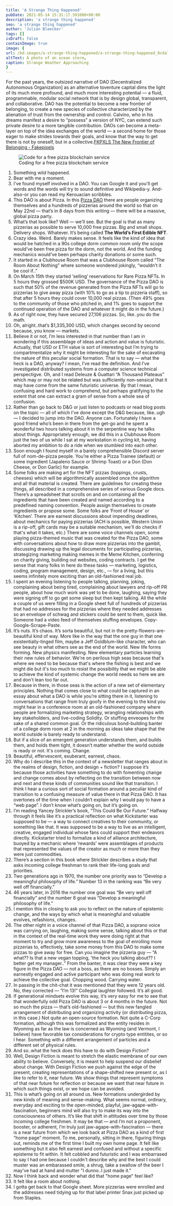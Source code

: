 ```yaml
---
title: 'A Strange Thing Happened'
pubDate: 2021-05-14 15:31:17.591000+00:00
description: 'a strange thing happened'
seo: 'a strange thing happened'
author: 'Julian Bleecker'
tags: []
isDraft: false
containImage: true
image: {
url: /bd-images/a-strange-thing-happened/a-strange-thing-happened_8cda7cad-4568-44c0-918a-35718a303ffe.jpg,
altText: A photo of an ocean storm,
caption: Strange Weather Approaching
}
---
```



For the past years, the outsized narrative of DAO [Decentralized Autonomous Organization] as an alternative toventure capital dims the light of its much more profound, and much more interesting potential — a fluid, programmable, modular social network that is by design global, transparent, and collaborative. DAO has the potential to become a new frontier of belonging, to create a new species of collective characterized by the alienation of trust from the ownership and control. Calvino, who in his dreams manifest a desire to “possess” a version of NYC, can extend such private desire to a more tangible contribution. DAOs can become a meta-layer on top of the idea exchanges of the world — a second home for those eager to make strides towards their goals, and know that the way to get there is not by oneself, but in a collective.[FKPXLS The New Frontier of Belonging - Fakepixels](https://fakepixels.substack.com/p/fkpxls-the-new-frontier-of-belonging)</slot>

<figure>
 <img src="https://buttondown-attachments.s3.amazonaws.com/images/116071ad-d802-4b69-958a-c9c09da26bae.png" alt="Code for a free pizza blockchain service">
 <figcaption>Coding for a free pizza blockchain service</figcaption>
</figure>

1. Something wild happened.
2. Bear with me a moment.
3. I’ve found myself involved in a DAO. You can Google it and you'll get words and the words will try to sound definitive and Wikipedia-y. And-also-or you can read my Kerouacian scribbles.
4. This DAO is about Pizza. In this [Pizza DAO](https://www.rarepizzas.com/) there are people organizing themselves and a hundreds of pizzerias around the world so that on May 22nd — that’s in 8 days from this writing — there will be a massive, global pizza party.
5. What’s that look like? Well — we’ll see. But the goal is that as many pizzerias as possible to serve 10,000 free pizzas. Big and small shops. Delivery shops. Whatever. It’s being called **The World’s First Edible NFT**.
6. Crazy idea. Weird. Barely makes sense. It feels like the kind of idea that would be hatched in a 90s college dorm common room only the scope would’ve been free pizza for the dorm, not the world. And the funding mechanics would’ve been perhaps charity donations or some such. 
7. It started in a Clubhouse Room that was a Clubhouse Room called “The Room About Nothing” where someone wondered jokingly, “wouldn’t it be cool if..”
8. On March 15th they started ‘selling’ reservations for Rare Pizza NFTs. In 5 hours they grossed $500K USD. The governance of the Pizza DAO is such that 50% of the revenue generated from the Pizza NFTs will go to pizzerias to give away pizza (with 10% to go as a tip to pizzeria staff), so that after 5 hours they could cover 10,000 real pizzas. (Then 49% goes to the community of those who pitched in, and 1% goes to support the continued operation of the DAO and whatever it might do in the future.)
9. As of right now, they have secured 27,106 pizzas. So, like..you do the math.
10. Oh, alright..that’s $1,335,300 USD, which changes second by second because, you know — markets.
11. Believe it or not, I’m less interested in that number than I am in wondering if this assemblage of ideas and action and value is futuristic. Actually, that USD or ETH value is sort of interesting but I’m trying to compartmentalize why it might be interesting for the sake of excavating the nature of this peculiar social formation. That is to say — what the heck is a DAO, anyway? I mean, I’ve read the definition. And I’ve investigated distributed systems from a computer science technical perspectigve. Oh, and I read Deleuze & Guattari “A Thousand Plateaus” which may or may not be related but was sufficiently non-sensical that it may have come from the same futuristic universe. By that I mean, confusing and hard work to comprehend, but perhaps gratifying to the extent that one can extract a gram of sense from a whole sea of confusion.
12. Rather than go back to D&G or just listen to podcasts or read blog posts on the topic — all of which I’ve done except the D&G because, like..ugh — I decided to jump into the DAO. Anyone can. Fortunately I have a good friend who’s been in there from the get-go and he spent a wonderful two hours talking about it in the serpentine way he talks about things. Appropriately enough, we did this in a Clubhouse Room just the two of us while I sat at my workstation in cycling kit, having aborted my ambition to do a ride when we stumbled into each other.
13. Soon enough I found myself in a barely comprehensible Discord server full of nom-de-pizza people. You’re either a Pizza Trainee (default) or some ingredient (Japaleno Sauce or Shrimp Toast) or a Don (Don Cheese, or Don Garlic) for example.
14. Some folks are making art for the NFT pizzas (toppings, crusts, cheeses) which will be algorithmically assembled once the algorithm and all that material is created. There are guidelines for creating these things, all described in a comprehensive series of various Google docs. There’s a spreadsheet that scrolls on and on containing all the ingredients that have been created and named according to a predefined naming convention. People assign themselves to create ingredients or propose some. Some folks are ‘Front of House’ or ‘Kitchen’. There are earnest discussions about impending deadlines, about mechanics for paying pizzerias (ACH is possible, Western Union is a rip-off, gift cards may be a suitable mechanism, we'll do checks if that's what it takes, etc.) There are some voice channels open, some playing pizza-themed music that was created for the Pizza DAO, some with conversations about how to draw more pizzerias into the gambit, discussing drawing up the legal documents for participating pizzerias, strategizing marketing making memes in the Meme Kitchen, conferring on charity giving, building out websites, coding contracts. I get the sense that many folks in here do these tasks — marketing, logistics, coding, program management, design, etc., — for a living, but this seems infinitely more exciting than an old-fashioned real job.
15. I spent an evening listening to people talking, planning, joking, complaining about being tired, complaining about lawyers and rip-off PR people, about how much work was yet to be done, laughing, saying they were signing off to go get some sleep but then kept talking. All the while a couple of us were filling in a Google sheet full of hundreds of pizzerias that had no addresses for the pizzerias where they needed addresses so an envelope of schwag and stickers could be sent to them, quick like. Someone had a video feed of themselves stuffing envelopes. Copy-Google-Scrape-Paste.
16. It’s nuts. It’s chaos. It’s sorta beautiful, but not in the pretty-flowers-are-beautiful kind of way. More like in the way that the one guy in that one existentially-tinged film, maybe a Jeff Goldblum-like character, who can see beauty in what others see as the end of the world. New life forms forming. New physics manifesting. New elementary particles learning their new rules of behavior. We're on perilous high seas because that's where we need to be because that's where the fishing is best and we might die but it's too much to resist the possibility that we might be able to achieve the kind of systemic change the world needs so here we are and don't lean too far out.
17. Because in there, in those seas is the action of a new set of elementary principles. Nothing that comes close to what could be captured in an essay about what a DAO is while you’re sitting there in it, listening to conversations that range from truly goofy in the evening to the kind you might hear in a conference room at an old-fashioned company where people are formalizing marketing strategy, wrangling relationships with key stakeholders, and live-coding Solidity. Or stuffing enveopes for the sake of a shared common goal. Or the ridiculous bond-building banter of a college dorm room at 2 in the morning as ideas take shape that the world outside is barely ready to understand. 
18. But if a slice of an emergent generation understands them, and builds them, and holds them tight, it doesn’t matter whether the world outside is ready or not. It's coming. Change.
19. Beautiful, effervescent, exuberant, earnest, chaos.
20. Why do I describe this in the context of a newsletter that ranges about in the realms of design, fiction, and design + fiction? I suppose it’s because those activities have something to do with fomenting change and change comes about by reflecting on the transition between now and next and these kinds of communities sound like that transition. I think I hear a curious sort of social formation around a peculiar kind of transition to a confusing measure of value there in that Pizza DAO. It has overtones of the time when I couldn’t explain why I would pay to have a “web page”. I don’t know what’s going on, but it’s going on.
21. I’m reading Yancey Strickler’s book, “This Could Be Our Future.” Halfway through it feels like it’s a practical reflection on what Kickstarter was supposed to be — a way to connect creatives to their community, or something like that. It was supposed to be a way to live as an intelligent, creative, engaged individual whose fans could support their endeavors directly. Kickstarter tried to formalize a kind of alliance architecture, buoyed by a mechanic where ‘rewards’ were assemblages of products that represented the values of the creator as much or more than they were just commodities.
22. There’s a section in this book where Strickler describes a study that asks incoming college freshman to rank their life-long goals and priorities. 
23. Two generations ago in 1970, the number one priority was to “Develop a meaningful philosophy of life.” Number 13 in the ranking was “Be very well off financially.” 
24. 46 years later, in 2016 the number one goal was “Be very well off financially” and the number 8 goal was “Develop a meaningful philosophy of life.” 
25. I mention this in closing to ask you to reflect on the nature of epistemic change, and the ways by which what is meaningful and valuable evolves, refashions, changes.
26. The other night in a voice channel of that Pizza DAO, a soprano voice was carrying on, laughing, making some sense, talking about this or that in the context of the real-time work they were doing right at that moment to try and grow more awareness to the goal of enrolling more pizzerias to, effectively, take some money from this DAO to make some pizzas to give away for free. Can you imagine the pizzeria guy — “A what?? Is that a new vegan topping, 'the heck you talking about?? I better get my manager..”  From the banter, it was clear they were a key figure in the Pizza DAO — not a boss, as there are no bosses. Simply an earnestly engaged and active participant who was doing real work to achieve the collective goal. Chopping wood. Carrying water. 
27. In passing in the chit-chat it was mentioned that they were 12 years old. No, they corrected — “I’m 13!” Collegial laughter followed. It’s all good.
28. If generational mindsets evolve this way, it’s very easy for me to see that that wonderfully odd Pizza DAO is about 3 or 4 months in the future. Not so much the pizza — that’s old-fashioned — but this new fangled arrangement of distributing and organizing activity (or distributing pizza, in this case.) Not quite an open-source formation. Not quite a C-Corp formation, although this was formalized and the entity resides in Wyoming as far as the law is concerned as Wyoming (and Vermont, I believe) have favorable tax considerations for crypto type entitites, or so I hear. Something with a different arrangement of particles and a different set of physical rules.
29. And so..what the heck does this have to do with Design Fiction?
30. Well, Design Fiction is meant to stretch the elastic membrane of our own ability to believe. Conversely, it is meant to help suspend our disbelief about change. With Design Fiction we push against the edge of the present, creating representations of a shape-shifted new present or, as I like to refer to it, near future. We show things that represent symptoms of that near future for reflection or because we want that near future in which such things exist, or we hope can be avoided. 
31. This is what’s going on all around us. New formations undergirded by new kinds of meaning and sense-making. What seems normal, ordinary, everyday and exciting to the open-minded, playful, jaw-agape-with-fascination, beginners mind will also try to make its way into the consciousness of others. It’s like that shift in attitudes over time by those incoming college freshmen. It may be that — and I’m not a proponent, booster, or adherent, I’m truly just jaw-agape-with-fascination — there is a near future from which we look back at Pizza DAO as a kind of first “home page” moment. To me, personally, sitting in there, figuring things out, reminds me of the first time I built my own home page. It felt like something but it also felt earnest and confused and without a specific episteme to fit within. It felt cobbled and futuristic and I was embarrased to say I had one because I couldn't describe why and the best I could muster was an embarassed smile, a shrug, take a swallow of the beer I may've had at hand and mutter "I dunno..I just made it."
32. Now I think back and wonder what did that "home page" feel like? 
33. It felt like a room about nothing.
34. I gotta get back to that Google sheet. More pizzerias were enrolled and the addresses need tidying up for that label printer Snax just picked up from Staples.